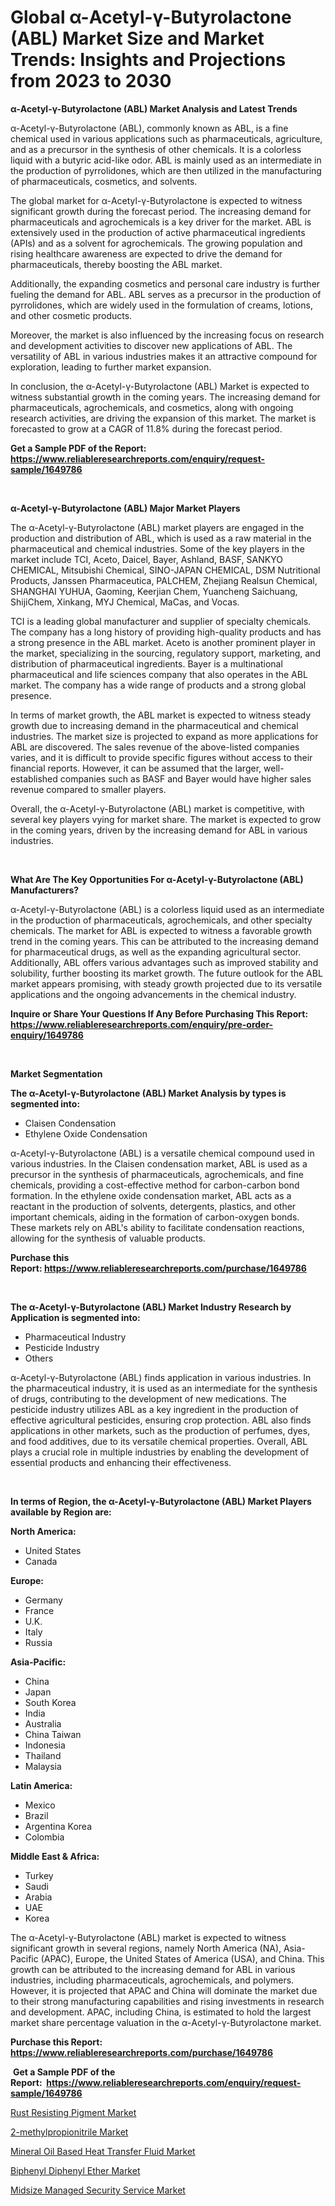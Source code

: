 <p><h1>Global α-Acetyl-γ-Butyrolactone (ABL) Market Size and Market Trends: Insights and Projections from 2023 to 2030</h1></p><p><strong>α-Acetyl-γ-Butyrolactone (ABL) Market Analysis and Latest Trends</strong></p>
<p><p>α-Acetyl-γ-Butyrolactone (ABL), commonly known as ABL, is a fine chemical used in various applications such as pharmaceuticals, agriculture, and as a precursor in the synthesis of other chemicals. It is a colorless liquid with a butyric acid-like odor. ABL is mainly used as an intermediate in the production of pyrrolidones, which are then utilized in the manufacturing of pharmaceuticals, cosmetics, and solvents.</p><p>The global market for α-Acetyl-γ-Butyrolactone is expected to witness significant growth during the forecast period. The increasing demand for pharmaceuticals and agrochemicals is a key driver for the market. ABL is extensively used in the production of active pharmaceutical ingredients (APIs) and as a solvent for agrochemicals. The growing population and rising healthcare awareness are expected to drive the demand for pharmaceuticals, thereby boosting the ABL market.</p><p>Additionally, the expanding cosmetics and personal care industry is further fueling the demand for ABL. ABL serves as a precursor in the production of pyrrolidones, which are widely used in the formulation of creams, lotions, and other cosmetic products.</p><p>Moreover, the market is also influenced by the increasing focus on research and development activities to discover new applications of ABL. The versatility of ABL in various industries makes it an attractive compound for exploration, leading to further market expansion.</p><p>In conclusion, the α-Acetyl-γ-Butyrolactone (ABL) Market is expected to witness substantial growth in the coming years. The increasing demand for pharmaceuticals, agrochemicals, and cosmetics, along with ongoing research activities, are driving the expansion of this market. The market is forecasted to grow at a CAGR of 11.8% during the forecast period.</p></p>
<p><strong>Get a Sample PDF of the Report:&nbsp; <a href="https://www.reliableresearchreports.com/enquiry/request-sample/1649786">https://www.reliableresearchreports.com/enquiry/request-sample/1649786</a></strong></p>
<p>&nbsp;</p>
<p><strong>α-Acetyl-γ-Butyrolactone (ABL) Major Market Players</strong></p>
<p><p>The α-Acetyl-γ-Butyrolactone (ABL) market players are engaged in the production and distribution of ABL, which is used as a raw material in the pharmaceutical and chemical industries. Some of the key players in the market include TCI, Aceto, Daicel, Bayer, Ashland, BASF, SANKYO CHEMICAL, Mitsubishi Chemical, SINO-JAPAN CHEMICAL, DSM Nutritional Products, Janssen Pharmaceutica, PALCHEM, Zhejiang Realsun Chemical, SHANGHAI YUHUA, Gaoming, Keerjian Chem, Yuancheng Saichuang, ShijiChem, Xinkang, MYJ Chemical, MaCas, and Vocas.</p><p>TCI is a leading global manufacturer and supplier of specialty chemicals. The company has a long history of providing high-quality products and has a strong presence in the ABL market. Aceto is another prominent player in the market, specializing in the sourcing, regulatory support, marketing, and distribution of pharmaceutical ingredients. Bayer is a multinational pharmaceutical and life sciences company that also operates in the ABL market. The company has a wide range of products and a strong global presence.</p><p>In terms of market growth, the ABL market is expected to witness steady growth due to increasing demand in the pharmaceutical and chemical industries. The market size is projected to expand as more applications for ABL are discovered. The sales revenue of the above-listed companies varies, and it is difficult to provide specific figures without access to their financial reports. However, it can be assumed that the larger, well-established companies such as BASF and Bayer would have higher sales revenue compared to smaller players.</p><p>Overall, the α-Acetyl-γ-Butyrolactone (ABL) market is competitive, with several key players vying for market share. The market is expected to grow in the coming years, driven by the increasing demand for ABL in various industries.</p></p>
<p>&nbsp;</p>
<p><strong>What Are The Key Opportunities For α-Acetyl-γ-Butyrolactone (ABL) Manufacturers?</strong></p>
<p><p>α-Acetyl-γ-Butyrolactone (ABL) is a colorless liquid used as an intermediate in the production of pharmaceuticals, agrochemicals, and other specialty chemicals. The market for ABL is expected to witness a favorable growth trend in the coming years. This can be attributed to the increasing demand for pharmaceutical drugs, as well as the expanding agricultural sector. Additionally, ABL offers various advantages such as improved stability and solubility, further boosting its market growth. The future outlook for the ABL market appears promising, with steady growth projected due to its versatile applications and the ongoing advancements in the chemical industry.</p></p>
<p><strong>Inquire or Share Your Questions If Any Before Purchasing This Report: <a href="https://www.reliableresearchreports.com/enquiry/pre-order-enquiry/1649786">https://www.reliableresearchreports.com/enquiry/pre-order-enquiry/1649786</a></strong></p>
<p>&nbsp;</p>
<p><strong>Market Segmentation</strong></p>
<p><strong>The α-Acetyl-γ-Butyrolactone (ABL) Market Analysis by types is segmented into:</strong></p>
<p><ul><li>Claisen Condensation</li><li>Ethylene Oxide Condensation</li></ul></p>
<p><p>α-Acetyl-γ-Butyrolactone (ABL) is a versatile chemical compound used in various industries. In the Claisen condensation market, ABL is used as a precursor in the synthesis of pharmaceuticals, agrochemicals, and fine chemicals, providing a cost-effective method for carbon-carbon bond formation. In the ethylene oxide condensation market, ABL acts as a reactant in the production of solvents, detergents, plastics, and other important chemicals, aiding in the formation of carbon-oxygen bonds. These markets rely on ABL's ability to facilitate condensation reactions, allowing for the synthesis of valuable products.</p></p>
<p><strong>Purchase this Report:&nbsp;<a href="https://www.reliableresearchreports.com/purchase/1649786">https://www.reliableresearchreports.com/purchase/1649786</a></strong></p>
<p>&nbsp;</p>
<p><strong>The α-Acetyl-γ-Butyrolactone (ABL) Market Industry Research by Application is segmented into:</strong></p>
<p><ul><li>Pharmaceutical Industry</li><li>Pesticide Industry</li><li>Others</li></ul></p>
<p><p>α-Acetyl-γ-Butyrolactone (ABL) finds application in various industries. In the pharmaceutical industry, it is used as an intermediate for the synthesis of drugs, contributing to the development of new medications. The pesticide industry utilizes ABL as a key ingredient in the production of effective agricultural pesticides, ensuring crop protection. ABL also finds applications in other markets, such as the production of perfumes, dyes, and food additives, due to its versatile chemical properties. Overall, ABL plays a crucial role in multiple industries by enabling the development of essential products and enhancing their effectiveness.</p></p>
<p>&nbsp;</p>
<p><strong>In terms of Region, the α-Acetyl-γ-Butyrolactone (ABL) Market Players available by Region are:</strong></p>
<p>
    <p> <strong> North America: </strong>
        <ul>
            <li>United States</li>
            <li>Canada</li>
        </ul>
        </p> 
    <p> <strong> Europe: </strong>
        <ul>
            <li>Germany</li>
            <li>France</li>
            <li>U.K.</li>
            <li>Italy</li>
            <li>Russia</li>
        </ul>
        </p> 
    <p> <strong> Asia-Pacific: </strong>
        <ul>
            <li>China</li>
            <li>Japan</li>
            <li>South Korea</li>
            <li>India</li>
            <li>Australia</li>
            <li>China Taiwan</li>
            <li>Indonesia</li>
            <li>Thailand</li>
            <li>Malaysia</li>
        </ul>
        </p> 
    <p> <strong> Latin America: </strong>
        <ul>
            <li>Mexico</li>
            <li>Brazil</li>
            <li>Argentina Korea</li>
            <li>Colombia</li>
        </ul>
        </p> 
    <p> <strong> Middle East & Africa: </strong>
        <ul>
            <li>Turkey</li>
            <li>Saudi</li>
            <li>Arabia</li>
            <li>UAE</li>
            <li>Korea</li>
        </ul>
    </p>
    </p>
<p><p>The α-Acetyl-γ-Butyrolactone (ABL) market is expected to witness significant growth in several regions, namely North America (NA), Asia-Pacific (APAC), Europe, the United States of America (USA), and China. This growth can be attributed to the increasing demand for ABL in various industries, including pharmaceuticals, agrochemicals, and polymers. However, it is projected that APAC and China will dominate the market due to their strong manufacturing capabilities and rising investments in research and development. APAC, including China, is estimated to hold the largest market share percentage valuation in the α-Acetyl-γ-Butyrolactone market.</p></p>
<p><strong>Purchase this Report: <a href="https://www.reliableresearchreports.com/purchase/1649786">https://www.reliableresearchreports.com/purchase/1649786</a></strong></p>
<p>&nbsp;<strong>Get a Sample PDF of the Report:&nbsp;&nbsp;<a href="https://www.reliableresearchreports.com/enquiry/request-sample/1649786">https://www.reliableresearchreports.com/enquiry/request-sample/1649786</a></strong></p>
<p><strong></strong></p>
<p><p><a href="https://medium.com/@deniseharvey70/rust-resisting-pigment-market-furnishes-information-on-market-share-market-trends-and-market-19b3a49dbc2e">Rust Resisting Pigment Market</a></p><p><a href="https://medium.com/@loririce03/2-methylpropionitrile-market-furnishes-information-on-market-share-market-trends-and-market-78bde09050c0">2-methylpropionitrile Market</a></p><p><a href="https://github.com/gdfhhhj/Market-Research-Report-List-1/blob/main/mineral-oil-based-heat-transfer-fluid-market.md">Mineral Oil Based Heat Transfer Fluid Market</a></p><p><a href="https://github.com/luckyshygirl/Market-Research-Report-List-1/blob/main/biphenyl-diphenyl-ether-market.md">Biphenyl Diphenyl Ether Market</a></p><p><a href="https://www.linkedin.com/pulse/midsize-managed-security-service-market-challenges-opportunities/">Midsize Managed Security Service Market</a></p></p>
